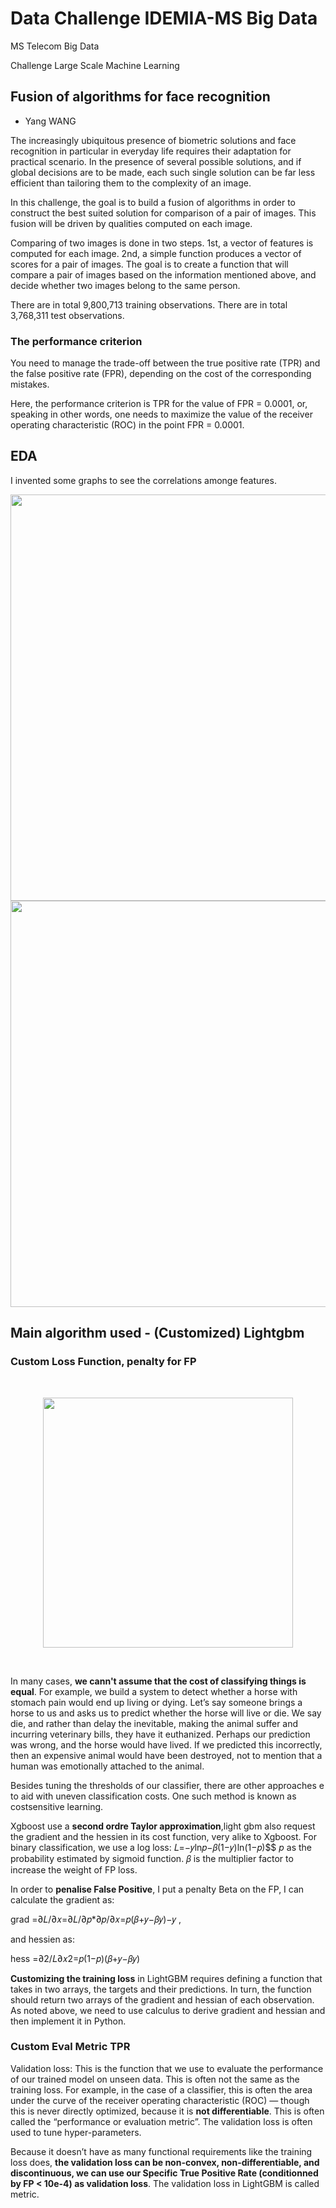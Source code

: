 # Data Challenge IDEMIA-MS Big Data
MS Telecom Big Data 

Challenge Large Scale Machine Learning
## Fusion of algorithms for face recognition
- Yang WANG

The increasingly ubiquitous presence of biometric solutions and face recognition in particular in everyday life requires their adaptation for practical scenario. In the presence of several possible solutions, and if global decisions are to be made, each such single solution can be far less efficient than tailoring them to the complexity of an image.

In this challenge, the goal is to build a fusion of algorithms in order to construct the best suited solution for comparison of a pair of images. This fusion will be driven by qualities computed on each image.

Comparing of two images is done in two steps. 1st, a vector of features is computed for each image. 2nd, a simple function produces a vector of scores for a pair of images. The goal is to create a function that will compare a pair of images based on the information mentioned above, and decide whether two images belong to the same person.

There are in total 9,800,713 training observations.
There are in total 3,768,311 test observations.

### The performance criterion
You need to manage the trade-off between the true positive rate (TPR) and the false positive rate (FPR), depending on the cost of the corresponding mistakes.

Here, the performance criterion is TPR for the value of FPR = 0.0001, or, speaking in other words, one needs to maximize the value of the receiver operating characteristic (ROC) in the point FPR = 0.0001. 

## EDA 
I invented some graphs to see the correlations amonge features.
<p align="center">
  <img src="https://raw.githubusercontent.com/wangyangparis/DataChallenge2020/master/Images/EDA1.png"  width="650" />
  <img src="https://raw.githubusercontent.com/wangyangparis/DataChallenge2020/master/Images/EDA2.png"  width="650" />
</p>


## Main algorithm used - (Customized) Lightgbm
### Custom Loss Function, penalty for FP

<br>

<p align="center">
  <img src="https://www.statworx.com/wp-content/uploads/machine.png"  width="400" />
</p>

<br>

In many cases, **we cann't assume that the cost of classifying things is
equal**. For example, we build a system to detect whether a horse with stomach pain would end up living or dying.  Let’s say someone brings a horse to us and
asks us to predict whether the horse will live or die. We say die, and rather than delay
the inevitable, making the animal suffer and incurring veterinary bills, they have it
euthanized. Perhaps our prediction was wrong, and the horse would have lived. If we predicted this incorrectly, then an expensive animal would have been destroyed, not to mention that a human was emotionally attached to the animal. 

Besides tuning the thresholds of our classifier, there are other approaches e to aid with uneven classification costs. One such method is known as costsensitive learning.

Xgboost use a **second ordre Taylor approximation**,light gbm also request the gradient and the hessien in its cost function, very alike to Xgboost. For binary classification, we use a log loss:
𝐿=−𝑦ln𝑝−𝛽(1−𝑦)ln(1−𝑝)$$ $p$ as the probability estimated by sigmoid function. 𝛽 is the multiplier factor to increase the weight of FP loss.

In order to **penalise False Positive**, I put a penalty Beta on the FP, I can calculate the gradient as: 

grad =∂𝐿/∂𝑥=∂𝐿/∂𝑝*∂𝑝/∂𝑥=𝑝(𝛽+𝑦−𝛽𝑦)−𝑦 ,

and hessien as:

hess =∂2/𝐿∂𝑥2=𝑝(1−𝑝)(𝛽+𝑦−𝛽𝑦) 

 **Customizing the training loss** in LightGBM requires defining a function that takes in two arrays, the targets and their predictions. In turn, the function should return two arrays of the gradient and hessian of each observation. As noted above, we need to use calculus to derive gradient and hessian and then implement it in Python.
 
### Custom Eval Metric TPR

Validation loss: This is the function that we use to evaluate the performance of our trained model on unseen data. This is often not the same as the training loss. For example, in the case of a classifier, this is often the area under the curve of the receiver operating characteristic (ROC) — though this is never directly optimized, because it is **not differentiable**. This is often called the “performance or evaluation metric”. The validation loss is often used to tune hyper-parameters. 

Because it doesn’t have as many functional requirements like the training loss does, **the validation loss can be non-convex, non-differentiable, and discontinuous, we can use our Specific True Positive Rate (conditionned by FP < 10e-4) as validation loss**. The validation loss in LightGBM is called metric.

